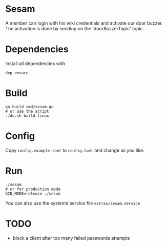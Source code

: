 # Sesam

A member can login with his wiki credentials and activate our door buzzer. The activation is done by sending on the 'doorBuzzerTopic' topic.   


# Dependencies

Install all dependencies with
```
dep ensure
```


# Build

```
go build cmd/sesam.go
# or use the script 
./do.sh build-linux
```


# Config

Copy `config.example.toml` to `config.toml` and change as you like. 


# Run

```
./sesam
# or for production mode
GIN_MODE=release ./sesam 
```

You can also use the systemd service file `extras/sesam.service`


# TODO

* block a client after too many failed passwords attempts 